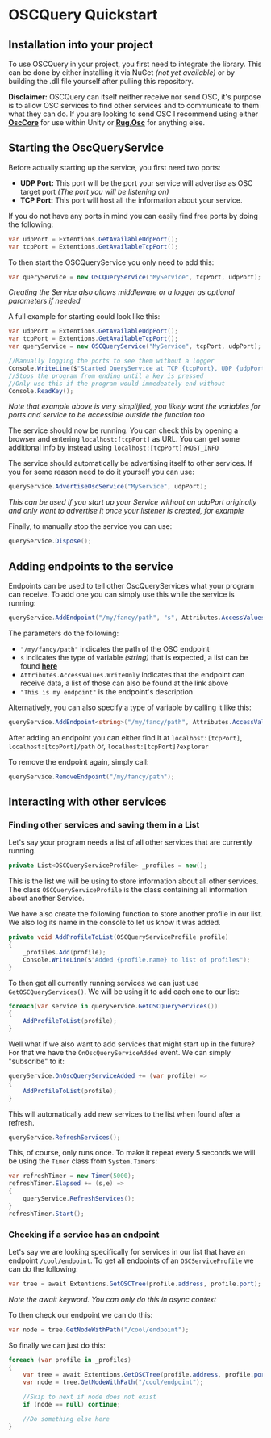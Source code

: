 # OSCQuery Quickstart
## Installation into your project
To use OSCQuery in your project, you first need to integrate the library. This can be done by either installing it via NuGet *(not yet available)* or by building the .dll file yourself after pulling this repository.

**Disclaimer:**
OSCQuery can itself neither receive nor send OSC, it's purpose is to allow OSC services to find other services and to communicate to them what they can do. If you are looking to send OSC I recommend using either **[OscCore](https://github.com/vrchat/OscCore)**  for use within Unity or  **[Rug.Osc](https://bitbucket.org/rugcode/rug.osc/src/master/)** for anything else.

## Starting the OscQueryService
Before actually starting up the service, you first need two ports: 
- **UDP Port:** This port will be the port your service will advertise as OSC target port *(The port you will be listening on)*
- **TCP Port:** This port will host all the information about your service.

If you do not have any ports in mind you can easily find free ports by doing the following:
```csharp
var udpPort = Extentions.GetAvailableUdpPort();
var tcpPort = Extentions.GetAvailableTcpPort();
```

To then start the OSCQueryService you only need to add this:
```csharp
var queryService = new OSCQueryService("MyService", tcpPort, udpPort);
```
*Creating the Service also allows middleware or a logger as optional parameters if needed*

A full example for starting could look like this:
```csharp
var udpPort = Extentions.GetAvailableUdpPort();
var tcpPort = Extentions.GetAvailableTcpPort();
var queryService = new OSCQueryService("MyService", tcpPort, udpPort);

//Manually logging the ports to see them without a logger
Console.WriteLine($"Started QueryService at TCP {tcpPort}, UDP {udpPort}");
//Stops the program from ending until a key is pressed
//Only use this if the program would immedeately end without
Console.ReadKey();
```
*Note that example above is very simplified, you likely want the variables for ports and service to be accessible outside the function too*

The service should now be running. You can check this by opening a browser and entering `localhost:[tcpPort]` as URL.
You can get some additional info by instead using `localhost:[tcpPort]?HOST_INFO`

The service should automatically be advertising itself to other services. If you for some reason need to do it yourself you can use:
```csharp
queryService.AdvertiseOscService("MyService", udpPort);
```
*This can be used if you start up your Service without an udpPort originally and only want to advertise it once your listener is created, for example*

Finally, to manually stop the service you can use:
```csharp
queryService.Dispose();
```

## Adding endpoints to the service
Endpoints can be used to tell other OscQueryServices what your program can receive. To add one you can simply use this while the service is running:
```csharp
queryService.AddEndpoint("/my/fancy/path", "s", Attributes.AccessValues.WriteOnly, "This is my endpoint");
```
The parameters do the following:
- `"/my/fancy/path"` indicates the path of the OSC endpoint
- `s` indicates the type of variable *(string)* that is expected, a list can be found **[here](https://github.com/vrchat-community/vrc-oscquery-lib/blob/main/vrc-oscquery-lib/Attributes.cs)**
- `Attributes.AccessValues.WriteOnly` indicates that the endpoint can receive data, a list of those can also be found at the link above
- `"This is my endpoint"` is the endpoint's description

Alternatively, you can also specify a type of variable by calling it like this:
```csharp
queryService.AddEndpoint<string>("/my/fancy/path", Attributes.AccessValues.WriteOnly, "This is my endpoint");
```

After adding an endpoint you can either find it at `localhost:[tcpPort]`, `localhost:[tcpPort]/path` or, `localhost:[tcpPort]?explorer`

To remove the endpoint again, simply call:
```csharp
queryService.RemoveEndpoint("/my/fancy/path");
```

## Interacting with other services
### Finding other services and saving them in a List
Let's say your program needs a list of all other services that are currently running.
```csharp
private List<OSCQueryServiceProfile> _profiles = new();
```
This is the list we will be using to store information about all other services. The class `OSCQueryServiceProfile` is the class containing all information about another Service.

We have also create the following function to store another profile in our list. We also log its name in the console to let us know it was added.
```csharp
private void AddProfileToList(OSCQueryServiceProfile profile)
{
	_profiles.Add(profile);
	Console.WriteLine($"Added {profile.name} to list of profiles");
}
```

To then get all currently running services we can just use `GetOSCQueryServices()`. We will be using it to add each one to our list:
```csharp
foreach(var service in queryService.GetOSCQueryServices())
{
	AddProfileToList(profile);
}
```

Well what if we also want to add services that might start up in the future? For that we have the `OnOscQueryServiceAdded` event. We can simply "subscribe" to it:
```csharp
queryService.OnOscQueryServiceAdded += (var profile) => 
{
	AddProfileToList(profile);
}
```
This will automatically add new services to the list when found after a refresh.
```csharp
queryService.RefreshServices();
```
This, of course, only runs once. To make it repeat every 5 seconds we will be using the `Timer` class from `System.Timers`:
```csharp
var refreshTimer = new Timer(5000);
refreshTimer.Elapsed += (s,e) =>
{
	queryService.RefreshServices();
}
refreshTimer.Start();
```

### Checking if a service has an endpoint
Let's say we are looking specifically for services in our list that have an endpoint `/cool/endpoint`. To get all endpoints of an `OSCServiceProfile` we can do the following:
```csharp
var tree = await Extentions.GetOSCTree(profile.address, profile.port);
```
*Note the await keyword. You can only do this in async context*

To then check our endpoint we can do this:
```csharp
var node = tree.GetNodeWithPath("/cool/endpoint");
``` 

So finally we can just do this:
```csharp
foreach (var profile in _profiles)
{
	var tree = await Extentions.GetOSCTree(profile.address, profile.port);
	var node = tree.GetNodeWithPath("/cool/endpoint");

	//Skip to next if node does not exist
	if (node == null) continue;

	//Do something else here
}
```